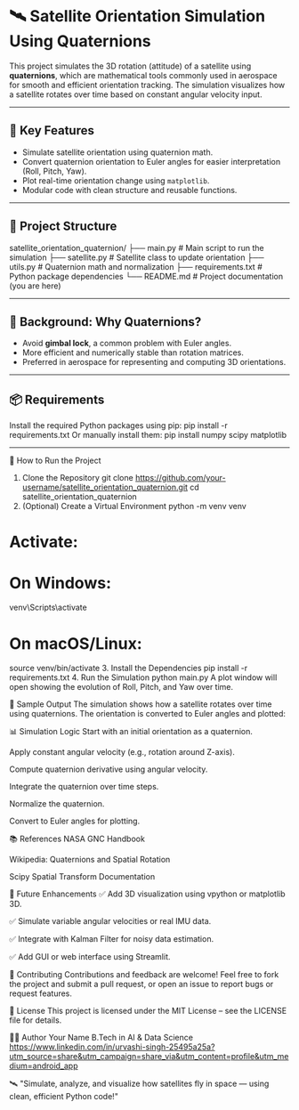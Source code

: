 
 # 🛰️ Satellite Orientation Simulation Using Quaternions

This project simulates the 3D rotation (attitude) of a satellite using **quaternions**, which are mathematical tools commonly used in aerospace for smooth and efficient orientation tracking. The simulation visualizes how a satellite rotates over time based on constant angular velocity input.

---

## 📌 Key Features

- Simulate satellite orientation using quaternion math.
- Convert quaternion orientation to Euler angles for easier interpretation (Roll, Pitch, Yaw).
- Plot real-time orientation change using `matplotlib`.
- Modular code with clean structure and reusable functions.

---

## 📁 Project Structure

satellite_orientation_quaternion/
├── main.py # Main script to run the simulation
├── satellite.py # Satellite class to update orientation
├── utils.py # Quaternion math and normalization
├── requirements.txt # Python package dependencies
└── README.md # Project documentation (you are here)

---

## 🧠 Background: Why Quaternions?

- Avoid **gimbal lock**, a common problem with Euler angles.
- More efficient and numerically stable than rotation matrices.
- Preferred in aerospace for representing and computing 3D orientations.

---

## 📦 Requirements

Install the required Python packages using pip:
pip install -r requirements.txt
Or manually install them:
pip install numpy scipy matplotlib

---

🚀 How to Run the Project
1. Clone the Repository
git clone https://github.com/your-username/satellite_orientation_quaternion.git
cd satellite_orientation_quaternion
2. (Optional) Create a Virtual Environment
python -m venv venv
# Activate:
# On Windows:
venv\Scripts\activate
# On macOS/Linux:
source venv/bin/activate
3. Install the Dependencies
pip install -r requirements.txt
4. Run the Simulation
python main.py
A plot window will open showing the evolution of Roll, Pitch, and Yaw over time.

🧪 Sample Output
The simulation shows how a satellite rotates over time using quaternions. The orientation is converted to Euler angles and plotted:



📊 Simulation Logic
Start with an initial orientation as a quaternion.

Apply constant angular velocity (e.g., rotation around Z-axis).

Compute quaternion derivative using angular velocity.

Integrate the quaternion over time steps.

Normalize the quaternion.

Convert to Euler angles for plotting.

📚 References
NASA GNC Handbook

Wikipedia: Quaternions and Spatial Rotation

Scipy Spatial Transform Documentation

🔮 Future Enhancements
✅ Add 3D visualization using vpython or matplotlib 3D.

✅ Simulate variable angular velocities or real IMU data.

✅ Integrate with Kalman Filter for noisy data estimation.

✅ Add GUI or web interface using Streamlit.

🤝 Contributing
Contributions and feedback are welcome! Feel free to fork the project and submit a pull request, or open an issue to report bugs or request features.

📜 License
This project is licensed under the MIT License – see the LICENSE file for details.

👨‍💻 Author
Your Name
B.Tech in AI & Data Science
https://www.linkedin.com/in/urvashi-singh-25495a25a?utm_source=share&utm_campaign=share_via&utm_content=profile&utm_medium=android_app

🛰️ "Simulate, analyze, and visualize how satellites fly in space — using clean, efficient Python code!"
